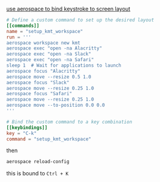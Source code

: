 [use aerospace to bind keystroke to screen layout](https://chatgpt.com/share/676446e2-d868-8003-891e-03068189afdf)
```toml
# Define a custom command to set up the desired layout
[[commands]]
name = "setup_kmt_workspace"
run = '''
aerospace workspace new kmt
aerospace exec "open -na Alacritty"
aerospace exec "open -na Slack"
aerospace exec "open -na Safari"
sleep 1  # Wait for applications to launch
aerospace focus "Alacritty"
aerospace move --resize 0.5 1.0
aerospace focus "Slack"
aerospace move --resize 0.25 1.0
aerospace focus "Safari"
aerospace move --resize 0.25 1.0
aerospace move --to-position 0.0 0.0
'''

# Bind the custom command to a key combination
[[keybindings]]
key = "C-k"
command = "setup_kmt_workspace"
```

then
```bash
aerospace reload-config
```

this is bound to `Ctrl + K`

